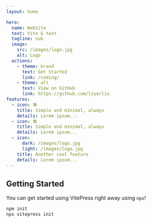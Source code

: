 ```yaml
---
layout: home

hero:
  name: WebSite
  text: Vite & text
  tagline: sub
  image:
    src: /images/logo.jpg
    alt: Logo
  actions:
    - theme: brand
      text: Get Started
      link: /coding/
    - theme: alt
      text: View on GitHub
      link: https://github.com/lzyerliu
features:
  - icon: 🛠️
    title: Simple and minimal, always
    details: Lorem ipsum...
  - icon: 🛠️
    title: Simple and minimal, always
    details: Lorem ipsum...
  - icon:
      dark: /images/logo.jpg
      light: /images/logo.jpg
    title: Another cool feature
    details: Lorem ipsum...
---
```


## Getting Started

You can get started using VitePress right away using `npx`!

```sh
npm init
npx vitepress init
```
